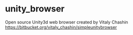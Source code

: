 # unity_browser
Open source Unity3d web browser created by Vitaly Chashin https://bitbucket.org/vitaly_chashin/simpleunitybrowser
